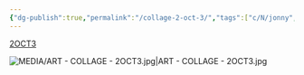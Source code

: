 ```yaml
---
{"dg-publish":true,"permalink":"/collage-2-oct-3/","tags":["c/N/jonny","c/glasses","c/colour-bw","c/colour-red","c/woman","c/faceless","c/texture","collage/year-2023","c/N/MM","collage/series/self","collage/book/2023"],"created":"2024-06-28T12:56:49.000-04:00","updated":"2025-09-09T13:40:01.272-04:00"}
---
```



[2OCT3](https://www.instagram.com/p/Cyms_shNXTR/)

![MEDIA/ART - COLLAGE - 2OCT3.jpg|ART - COLLAGE - 2OCT3.jpg](/img/user/MEDIA/ART%20-%20COLLAGE%20-%202OCT3.jpg)
